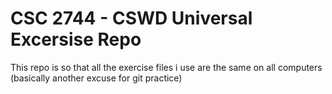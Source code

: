 # CSC 2744 - CSWD Universal Excersise Repo
This repo is so that all the exercise files i use are the same on all computers (basically another excuse for git practice)
